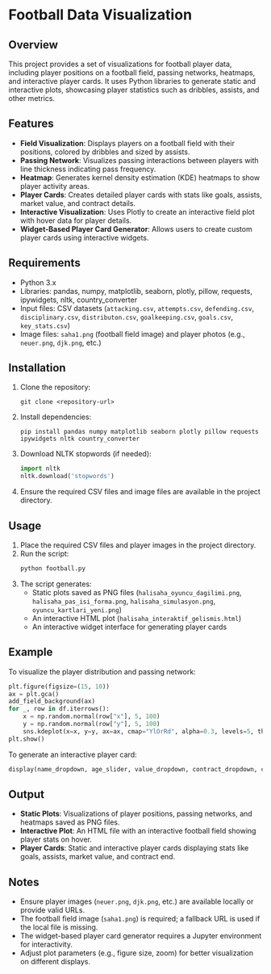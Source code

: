 # Football Data Visualization

## Overview
This project provides a set of visualizations for football player data, including player positions on a football field, passing networks, heatmaps, and interactive player cards. It uses Python libraries to generate static and interactive plots, showcasing player statistics such as dribbles, assists, and other metrics.

## Features
- **Field Visualization**: Displays players on a football field with their positions, colored by dribbles and sized by assists.
- **Passing Network**: Visualizes passing interactions between players with line thickness indicating pass frequency.
- **Heatmap**: Generates kernel density estimation (KDE) heatmaps to show player activity areas.
- **Player Cards**: Creates detailed player cards with stats like goals, assists, market value, and contract details.
- **Interactive Visualization**: Uses Plotly to create an interactive field plot with hover data for player details.
- **Widget-Based Player Card Generator**: Allows users to create custom player cards using interactive widgets.

## Requirements
- Python 3.x
- Libraries: pandas, numpy, matplotlib, seaborn, plotly, pillow, requests, ipywidgets, nltk, country_converter
- Input files: CSV datasets (`attacking.csv`, `attempts.csv`, `defending.csv`, `disciplinary.csv`, `distributon.csv`, `goalkeeping.csv`, `goals.csv`, `key_stats.csv`)
- Image files: `saha1.png` (football field image) and player photos (e.g., `neuer.png`, `djk.png`, etc.)

## Installation
1. Clone the repository:
   ```
   git clone <repository-url>
   ```
2. Install dependencies:
   ```
   pip install pandas numpy matplotlib seaborn plotly pillow requests ipywidgets nltk country_converter
   ```
3. Download NLTK stopwords (if needed):
   ```python
   import nltk
   nltk.download('stopwords')
   ```
4. Ensure the required CSV files and image files are available in the project directory.

## Usage
1. Place the required CSV files and player images in the project directory.
2. Run the script:
   ```bash
   python football.py
   ```
3. The script generates:
   - Static plots saved as PNG files (`halisaha_oyuncu_dagilimi.png`, `halisaha_pas_isi_forma.png`, `halisaha_simulasyon.png`, `oyuncu_kartlari_yeni.png`)
   - An interactive HTML plot (`halisaha_interaktif_gelismis.html`)
   - An interactive widget interface for generating player cards

## Example
To visualize the player distribution and passing network:
```python
plt.figure(figsize=(15, 10))
ax = plt.gca()
add_field_background(ax)
for _, row in df.iterrows():
    x = np.random.normal(row["x"], 5, 100)
    y = np.random.normal(row["y"], 5, 100)
    sns.kdeplot(x=x, y=y, ax=ax, cmap="YlOrRd", alpha=0.3, levels=5, thresh=0.1)
plt.show()
```

To generate an interactive player card:
```python
display(name_dropdown, age_slider, value_dropdown, contract_dropdown, create_button)
```

## Output
- **Static Plots**: Visualizations of player positions, passing networks, and heatmaps saved as PNG files.
- **Interactive Plot**: An HTML file with an interactive football field showing player stats on hover.
- **Player Cards**: Static and interactive player cards displaying stats like goals, assists, market value, and contract end.

## Notes
- Ensure player images (`neuer.png`, `djk.png`, etc.) are available locally or provide valid URLs.
- The football field image (`saha1.png`) is required; a fallback URL is used if the local file is missing.
- The widget-based player card generator requires a Jupyter environment for interactivity.
- Adjust plot parameters (e.g., figure size, zoom) for better visualization on different displays.
